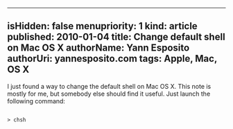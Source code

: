 -----
isHidden:       false
menupriority:   1
kind:           article
published: 2010-01-04
title: Change default shell on Mac OS X
authorName: Yann Esposito
authorUri: yannesposito.com
tags: Apple, Mac, OS X 
-----

I just found a way to change the default shell on Mac OS X. This note is mostly for me, but somebody else should find it useful. Just launch the following command: 

<div><code class="zsh">
> chsh
</code></div>
